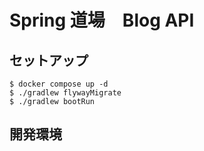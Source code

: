 Spring 道場　Blog API
==

## セットアップ

```shll
$ docker compose up -d
$ ./gradlew flywayMigrate
$ ./gradlew bootRun
```

## 開発環境